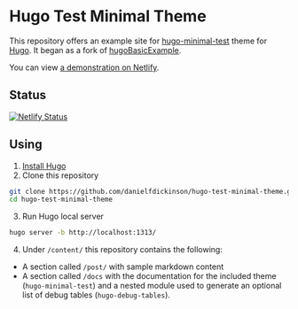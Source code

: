 # Hugo Test Minimal Theme

This repository offers an example site for [hugo-minimal-test](https://github.com/danielfdickinson/hugo-minimal-test) theme for [Hugo](https://gohugo.io/). It began as a fork of [hugoBasicExample](https://github.com/gohugoio/hugoBasicExample).

You can view [a demonstration on Netlify](https://hugo-test-minimal-theme.wildtechgarden.ca).

## Status

[![Netlify Status](https://api.netlify.com/api/v1/badges/2d0b8721-7f93-41fc-ac6f-09187572a3df/deploy-status)](https://app.netlify.com/sites/hugo-test-minimal-theme/deploys)
## Using

1. [Install Hugo](https://gohugo.io/overview/installing/)
2. Clone this repository

```bash
git clone https://github.com/danielfdickinson/hugo-test-minimal-theme.git
cd hugo-test-minimal-theme
```
3. Run Hugo local server

```bash
hugo server -b http://localhost:1313/
```

4. Under `/content/` this repository contains the following:

- A section called `/post/` with sample markdown content
- A section called `/docs` with the documentation for the included theme (``hugo-minimal-test``) and a nested module used to generate an optional list of debug tables (``hugo-debug-tables``).
